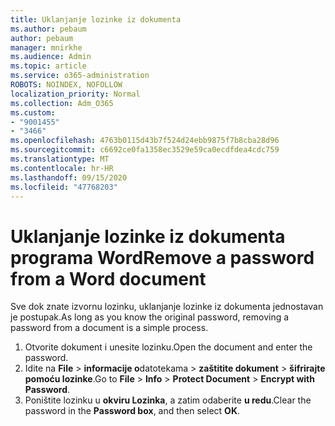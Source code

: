```yaml
---
title: Uklanjanje lozinke iz dokumenta
ms.author: pebaum
author: pebaum
manager: mnirkhe
ms.audience: Admin
ms.topic: article
ms.service: o365-administration
ROBOTS: NOINDEX, NOFOLLOW
localization_priority: Normal
ms.collection: Adm_O365
ms.custom:
- "9001455"
- "3466"
ms.openlocfilehash: 4763b0115d43b7f524d24ebb9875f7b8cba28d96
ms.sourcegitcommit: c6692ce0fa1358ec3529e59ca0ecdfdea4cdc759
ms.translationtype: MT
ms.contentlocale: hr-HR
ms.lasthandoff: 09/15/2020
ms.locfileid: "47768203"
---
```

# <a name="remove-a-password-from-a-word-document"></a><span data-ttu-id="50202-102">Uklanjanje lozinke iz dokumenta programa Word</span><span class="sxs-lookup"><span data-stu-id="50202-102">Remove a password from a Word document</span></span>

<span data-ttu-id="50202-103">Sve dok znate izvornu lozinku, uklanjanje lozinke iz dokumenta jednostavan je postupak.</span><span class="sxs-lookup"><span data-stu-id="50202-103">As long as you know the original password, removing a password from a document is a simple process.</span></span>

1. <span data-ttu-id="50202-104">Otvorite dokument i unesite lozinku.</span><span class="sxs-lookup"><span data-stu-id="50202-104">Open the document and enter the password.</span></span>
2. <span data-ttu-id="50202-105">Idite na **File**  >  **informacije o**datotekama  >  **zaštitite dokument**  >  **šifrirajte pomoću lozinke**.</span><span class="sxs-lookup"><span data-stu-id="50202-105">Go to **File** > **Info** > **Protect Document** > **Encrypt with Password**.</span></span>
3. <span data-ttu-id="50202-106">Poništite lozinku u **okviru Lozinka**, a zatim odaberite **u redu**.</span><span class="sxs-lookup"><span data-stu-id="50202-106">Clear the password in the **Password box**, and then select **OK**.</span></span>